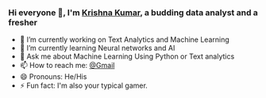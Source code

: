 ### Hi everyone 👋, I'm [Krishna Kumar](https://github.com/Krish1095-projects/), a budding data analyst and a fresher

- 🔭 I’m currently working on Text Analytics and Machine Learning 
- 🌱 I’m currently learning Neural networks and AI
- 💬 Ask me about Machine Learning Using Python or Text analytics 
- 📫 How to reach me: [@Gmail](krish.kk.1095@gmail.com)
- 😄 Pronouns: He/His
- ⚡ Fun fact: I'm also your typical gamer.

